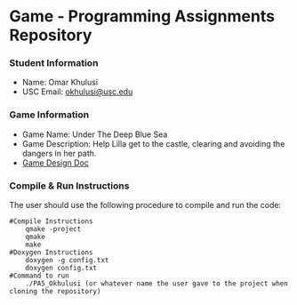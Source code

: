 # Game - Programming Assignments Repository
### Student Information
  + Name: Omar Khulusi
  + USC Email: okhulusi@usc.edu

### Game Information
  + Game Name: Under The Deep Blue Sea
  + Game Description: Help Lilla get to the castle, clearing and avoiding the dangers in her path.
  + [Game Design Doc](GameDesignDoc.md)


### Compile & Run Instructions
The user should use the following procedure to compile and run the code:
```shell
#Compile Instructions
	qmake -project
	qmake
	make
#Doxygen Instructions
	doxygen -g config.txt
	doxygen config.txt
#Command to run
	./PA5_Okhulusi (or whatever name the user gave to the project when cloning the repository)
```
